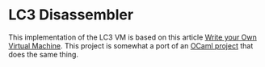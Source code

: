 # LC3 Disassembler

This implementation of the LC3 VM is based on this article [Write your Own Virtual Machine](https://www.jmeiners.com/lc3-vm/).
This project is somewhat a port of an [OCaml project](https://github.com/frectonz/lc3) that does the same thing.
